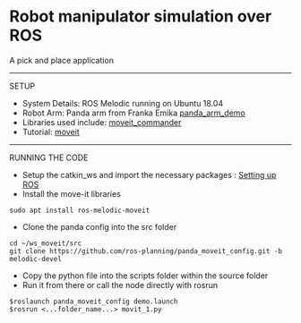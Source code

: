 # Robot manipulator simulation over ROS
A pick and place application

*****
SETUP
* System Details: ROS Melodic running on Ubuntu 18.04
* Robot Arm: Panda arm from Franka Emika [panda_arm_demo](https://github.com/ros-planning/panda_moveit_config)
* Libraries used include: [moveit_commander](http://wiki.ros.org/moveit_commander)
* Tutorial: [moveit](http://docs.ros.org/en/melodic/api/moveit_tutorials/html/index.html#)

*****
RUNNING THE CODE
* Setup the catkin_ws and import the necessary packages : [Setting up ROS](https://github.com/Sathyanath42/ROS)
* Install the move-it libraries
~~~
sudo apt install ros-melodic-moveit
~~~
* Clone the panda config into the src folder
~~~
cd ~/ws_moveit/src
git clone https://github.com/ros-planning/panda_moveit_config.git -b melodic-devel
~~~
* Copy the python file into the scripts folder within the source folder
* Run it from there or call the node directly with rosrun
~~~
$roslaunch panda_moveit_config demo.launch
$rosrun <...folder_name...> movit_1.py

~~~
